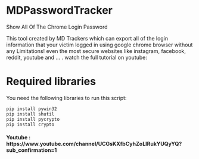 # MDPasswordTracker
Show All Of The Chrome Login Password

This tool created by MD Trackers which can export all of the login information 
that your victim logged in using google chrome browser without any Limitations!
even the most secure websites like instagram, facebook, reddit, youtube and ... .
watch the full tutorial on youtube:

# Required libraries

You need the following libraries to run this script:

``` batch
pip install pywin32
pip install shutil
pip install pycrypto
pip install crypto
 ```
<h4> Youtube : https://www.youtube.com/channel/UCGsKXfbCyhZoLIRukYUQyYQ?sub_confirmation=1 </h4>
